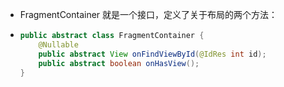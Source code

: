 - FragmentContainer 就是一个接口，定义了关于布局的两个方法：
- ```java
  public abstract class FragmentContainer {
      @Nullable
      public abstract View onFindViewById(@IdRes int id);
      public abstract boolean onHasView();
  }
  ```
